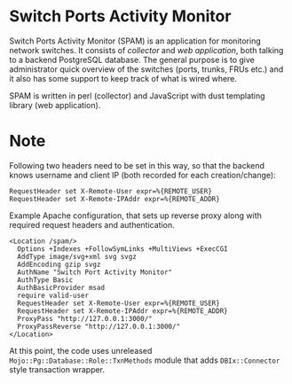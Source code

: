 # Switch Ports Activity Monitor

Switch Ports Activity Monitor (SPAM) is an application for monitoring
network switches. It consists of *collector* and *web application*, both
talking to a backend PostgreSQL database. The general purpose is to give
administrator quick overview of the switches (ports, trunks, FRUs etc.) and
it also has some support to keep track of what is wired where.

SPAM is written in perl (collector) and JavaScript with dust templating
library (web application).

# Note

Following two headers need to be set in this way, so that the backend knows
username and client IP (both recorded for each creation/change):

    RequestHeader set X-Remote-User expr=%{REMOTE_USER}
    RequestHeader set X-Remote-IPAddr expr=%{REMOTE_ADDR}

Example Apache configuration, that sets up reverse proxy along with required
request headers and authentication.

    <Location /spam/>
      Options +Indexes +FollowSymLinks +MultiViews +ExecCGI
      AddType image/svg+xml svg svgz
      AddEncoding gzip svgz
      AuthName "Switch Port Activity Monitor"
      AuthType Basic
      AuthBasicProvider msad
      require valid-user
      RequestHeader set X-Remote-User expr=%{REMOTE_USER}
      RequestHeader set X-Remote-IPAddr expr=%{REMOTE_ADDR}
      ProxyPass "http://127.0.0.1:3000/"
      ProxyPassReverse "http://127.0.0.1:3000/"
    </Location>

At this point, the code uses unreleased `Mojo::Pg::Database::Role::TxnMethods`
module that adds `DBIx::Connector` style transaction wrapper.
